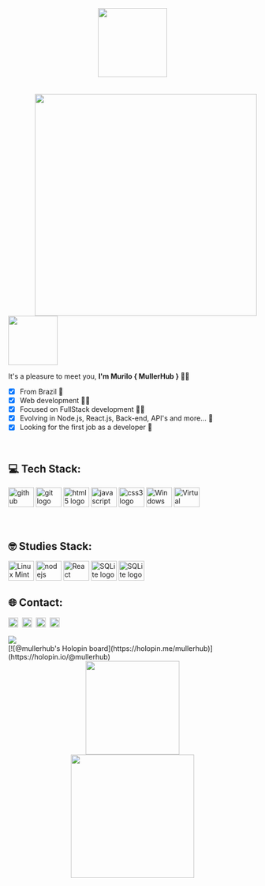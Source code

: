 <div align = "center">
  <img height = "140px" src = "https://user-images.githubusercontent.com/92947069/183311882-d6cec5b0-18e8-48cf-a551-098f295fbce5.gif" >
</div>
<br><br>

  <img align = "right" width = "450px"  src = "https://user-images.githubusercontent.com/92947069/154335053-22a28e51-b6a5-4c86-97ff-a39511b37672.gif">
  <img height = "100px" src="https://user-images.githubusercontent.com/92947069/183308602-5b5810ac-0990-45e6-b448-043c239db400.gif"/>

It's a pleasure to meet you, <strong> I'm Murilo { MullerHub } </strong> 👋😄 

- [x] From Brazil 📍
- [x] Web development 👨‍🎓
- [x] Focused on FullStack development 👨‍💻
- [x] Evolving in Node.js, React.js, Back-end, API's and more... 🧠
- [x] Looking for the first job as a developer 🤞
<br>

## 💻 Tech Stack:

<span>
  <img src="https://cdn.jsdelivr.net/gh/devicons/devicon/icons/github/github-original-wordmark.svg" height="40" width="52" alt="github logo" />
  <img src="https://cdn.jsdelivr.net/gh/devicons/devicon/icons/git/git-original.svg" height="40" width="52" alt="git logo"  />
  <img src="https://cdn.jsdelivr.net/gh/devicons/devicon/icons/html5/html5-original.svg" height="40" width="52" alt="html5 logo"  />
  <img src="https://cdn.jsdelivr.net/gh/devicons/devicon/icons/javascript/javascript-original.svg" height="40" width="52" alt="javascript logo"  />
  <img src="https://cdn.jsdelivr.net/gh/devicons/devicon/icons/css3/css3-original.svg" height="40" width="52" alt="css3 logo"  />
  <img src="https://cdn.jsdelivr.net/gh/devicons/devicon/icons/windows8/windows8-original.svg" height="40" width="52" alt="Windows logo"   />
  <img src="https://cdn.jsdelivr.net/gh/devicons/devicon/icons/vscode/vscode-original-wordmark.svg" height="40" width="52" alt="Virtual Studio code logo" />
</span>
<br>
<br>
<br>

## 🤓 Studies Stack:

<span>
  <img src="https://cdn.jsdelivr.net/gh/devicons/devicon/icons/linux/linux-original.svg" height="40" width="52" alt="Linux Mint" /> 
  <img src="https://cdn.jsdelivr.net/gh/devicons/devicon/icons/nodejs/nodejs-original.svg" height="40" width="52" alt="nodejs logo"  />
  <img src="https://cdn.jsdelivr.net/gh/devicons/devicon/icons/react/react-original-wordmark.svg" height="40" width="52" alt="React native" />
  <img src="https://cdn.jsdelivr.net/gh/devicons/devicon/icons/sqlite/sqlite-plain-wordmark.svg" height="40" width="52" alt="SQLite logo" />
  <img src="https://cdn.jsdelivr.net/gh/devicons/devicon/icons/sqlite/sqlite-original.svg" height="40" width="52" alt="SQLite logo" />
</span>

## 🌐 Contact:

<a href="https://www.linkedin.com/in/mullerhub" target="_blank"><img src="https://img.shields.io/badge/LinkedIn-0077B5?style=flat&logo=linkedin&logoColor=white" alt="LinkedIn Badge" height="20"></a>&nbsp;
<a href="https://mailto:murilomuller@protonmail.com" target="_blank"><img src="https://img.shields.io/badge/Gmail-D14836?style=flat&logo=gmail&logoColor=white" alt="Email: protonmail Badge" height="20"></a>&nbsp;
<a href="#"><img src="https://img.shields.io/badge/Discord-%237289DA.svg?logo=discord&logoColor=white" title="Murilo_Muller#6252" alt="Discord Badge" height="20"></a>&nbsp;
<a href="https://www.github.com/mullerhub" target="_blank"><img src="https://img.shields.io/badge/GitHub-100000?style=flat&logo=github&logoColor=white" alt="GitHub Badge" height="20"></a>&nbsp;

<img align="left" src="https://profile-counter.glitch.me/mullerhub/count.svg?"  />

<br>
[![@mullerhub's Holopin board](https://holopin.me/mullerhub)](https://holopin.io/@mullerhub)


<br/>


<div align="center">
  <a href="https://github.com/mullerhub">
  <img height="190px" src="https://github-readme-stats.vercel.app/api?username=mullerhub&show_icons=true&theme=tokyonight"/> 
    <br>
  <img height="250px" src="https://github-readme-stats.vercel.app/api/wakatime/?username=mullerhub&layout=compact&theme=tokyonight"/>
</div>
